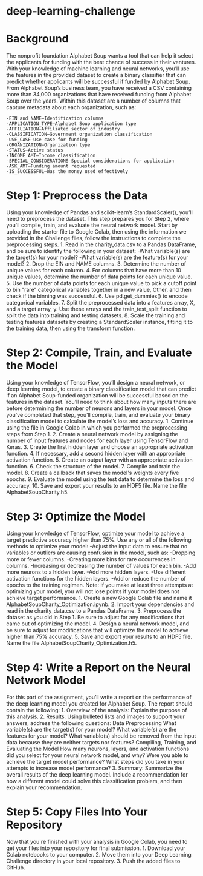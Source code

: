 # deep-learning-challenge
# Background
The nonprofit foundation Alphabet Soup wants a tool that can help it select the applicants for funding with the best chance of success in their ventures. With your knowledge of machine learning and neural networks, you’ll use the features in the provided dataset to create a binary classifier that can predict whether applicants will be successful if funded by Alphabet Soup.
From Alphabet Soup’s business team, you have received a CSV containing more than 34,000 organizations that have received funding from Alphabet Soup over the years. Within this dataset are a number of columns that capture metadata about each organization, such as:

    -EIN and NAME—Identification columns
    -APPLICATION_TYPE—Alphabet Soup application type
    -AFFILIATION—Affiliated sector of industry
    -CLASSIFICATION—Government organization classification
    -USE_CASE—Use case for funding
    -ORGANIZATION—Organization type
    -STATUS—Active status
    -INCOME_AMT—Income classification
    -SPECIAL_CONSIDERATIONS—Special considerations for application
    -ASK_AMT—Funding amount requested
    -IS_SUCCESSFUL—Was the money used effectively
# Step 1: Preprocess the Data
Using your knowledge of Pandas and scikit-learn’s StandardScaler(), you’ll need to preprocess the dataset. This step prepares you for Step 2, where you'll compile, train, and evaluate the neural network model.
Start by uploading the starter file to Google Colab, then using the information we provided in the Challenge files, follow the instructions to complete the preprocessing steps.
    1. Read in the charity_data.csv to a Pandas DataFrame, and be sure to identify the following in your dataset:
        -What variable(s) are the target(s) for your model?
        -What variable(s) are the feature(s) for your model?
    2. Drop the EIN and NAME columns.
    3. Determine the number of unique values for each column.
    4. For columns that have more than 10 unique values, determine the number of data points for each unique value.
    5. Use the number of data points for each unique value to pick a cutoff point to bin "rare" categorical variables together in a new value, Other, and then check if the binning was successful.
    6. Use pd.get_dummies() to encode categorical variables.
    7. Split the preprocessed data into a features array, X, and a target array, y. Use these arrays and the train_test_split function to split the data into training and testing datasets.
    8. Scale the training and testing features datasets by creating a StandardScaler instance, fitting it to the training data, then using the transform function.
# Step 2: Compile, Train, and Evaluate the Model
Using your knowledge of TensorFlow, you’ll design a neural network, or deep learning model, to create a binary classification model that can predict if an Alphabet Soup-funded organization will be successful based on the features in the dataset. You’ll need to think about how many inputs there are before determining the number of neurons and layers in your model. Once you’ve completed that step, you’ll compile, train, and evaluate your binary classification model to calculate the model’s loss and accuracy.
    1. Continue using the file in Google Colab in which you performed the preprocessing steps from Step 1.
    2. Create a neural network model by assigning the number of input features and nodes for each layer using TensorFlow and Keras.
    3. Create the first hidden layer and choose an appropriate activation function.
    4. If necessary, add a second hidden layer with an appropriate activation function.
    5. Create an output layer with an appropriate activation function.
    6. Check the structure of the model.
    7. Compile and train the model.
    8. Create a callback that saves the model's weights every five epochs.
    9. Evaluate the model using the test data to determine the loss and accuracy.
    10. Save and export your results to an HDF5 file. Name the file AlphabetSoupCharity.h5.
# Step 3: Optimize the Model
Using your knowledge of TensorFlow, optimize your model to achieve a target predictive accuracy higher than 75%.
Use any or all of the following methods to optimize your model:
    -Adjust the input data to ensure that no variables or outliers are causing confusion in the model, such as:
        -Dropping more or fewer columns.
        -Creating more bins for rare occurrences in columns.
        -Increasing or decreasing the number of values for each bin.
        -Add more neurons to a hidden layer.
        -Add more hidden layers.
        -Use different activation functions for the hidden layers.
        -Add or reduce the number of epochs to the training regimen.
Note: If you make at least three attempts at optimizing your model, you will not lose points if your model does not achieve target performance.
    1. Create a new Google Colab file and name it AlphabetSoupCharity_Optimization.ipynb.
    2. Import your dependencies and read in the charity_data.csv to a Pandas DataFrame.
    3. Preprocess the dataset as you did in Step 1. Be sure to adjust for any modifications that came out of optimizing the model.
    4. Design a neural network model, and be sure to adjust for modifications that will optimize the model to achieve higher than 75% accuracy.
    5. Save and export your results to an HDF5 file. Name the file AlphabetSoupCharity_Optimization.h5.
# Step 4: Write a Report on the Neural Network Model
For this part of the assignment, you’ll write a report on the performance of the deep learning model you created for Alphabet Soup.
The report should contain the following:
    1. Overview of the analysis: Explain the purpose of this analysis.
    2. Results: Using bulleted lists and images to support your answers, address the following questions:
    Data Preprocessing
        What variable(s) are the target(s) for your model?
        What variable(s) are the features for your model?
        What variable(s) should be removed from the input data because they are neither targets nor features?
    Compiling, Training, and Evaluating the Model
        How many neurons, layers, and activation functions did you select for your neural network model, and why?
        Were you able to achieve the target model performance?
        What steps did you take in your attempts to increase model performance?
    3. Summary: Summarize the overall results of the deep learning model. Include a recommendation for how a different model could solve this classification problem, and then explain your recommendation.
# Step 5: Copy Files Into Your Repository
Now that you're finished with your analysis in Google Colab, you need to get your files into your repository for final submission.
    1. Download your Colab notebooks to your computer.
    2. Move them into your Deep Learning Challenge directory in your local repository.
    3. Push the added files to GitHub.